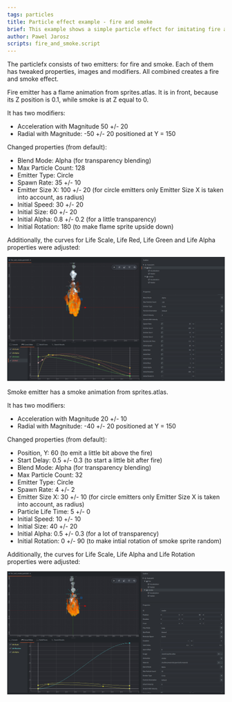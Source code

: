 ```yaml
---
tags: particles
title: Particle effect example - fire and smoke
brief: This example shows a simple particle effect for imitating fire and smoke.
author: Pawel Jarosz
scripts: fire_and_smoke.script
---
```


The particlefx consists of two emitters: for fire and smoke. Each of them has tweaked properties, images and modifiers. All combined creates a fire and smoke effect.

Fire emitter has a flame animation from sprites.atlas.
It is in front, because its Z position is 0.1, while smoke is at Z equal to 0.

It has two modifiers:
 - Acceleration with Magnitude 50 +/- 20
 - Radial with Magnitude: -50 +/- 20 positioned at Y = 150
 
Changed properties (from default):
 - Blend Mode: Alpha (for transparency blending)
 - Max Particle Count: 128
 - Emitter Type: Circle
 - Spawn Rate: 35 +/- 10
 - Emitter Size X: 100 +/- 20 (for circle emitters only Emitter Size X is taken into account, as radius)
 - Initial Speed: 30 +/- 20
 - Initial Size: 60 +/- 20
 - Initial Alpha: 0.8 +/- 0.2 (for a little transparency)
 - Initial Rotation: 180 (to make flame sprite upside down)
 
Additionally, the curves for Life Scale, Life Red, Life Green and Life Alpha properties were adjusted:

![fire](fire.png)


Smoke emitter has a smoke animation from sprites.atlas.

It has two modifiers:
 - Acceleration with Magnitude 20 +/- 10
 - Radial with Magnitude: -40 +/- 20 positioned at Y = 150
 
Changed properties (from default):
 - Position, Y: 60 (to emit a little bit above the fire)
 - Start Delay: 0.5 +/- 0.3 (to start a little bit after fire)
 - Blend Mode: Alpha (for transparency blending)
 - Max Particle Count: 32
 - Emitter Type: Circle
 - Spawn Rate: 4 +/- 2
 - Emitter Size X: 30 +/- 10  (for circle emitters only Emitter Size X is taken into account, as radius)
 - Particle Life Time: 5 +/- 0
 - Initial Speed: 10 +/- 10
 - Initial Size: 40 +/- 20
 - Initial Alpha: 0.5 +/- 0.3 (for a lot of transparency)
 - Initial Rotation: 0 +/- 90 (to make intial rotation of smoke sprite random)
 
 Additionally, the curves for Life Scale, Life Alpha and Life Rotation properties were adjusted:
 
 ![smoke](smoke.png)
